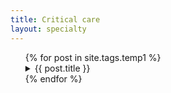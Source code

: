 ```yaml
---
title: Critical care
layout: specialty
---
```



<ul style="list-style :none;">
	{% for post in site.tags.temp1 %}
	<li>
		<details>
		<summary>{{ post.title }}</summary>
		{{ post.content }}
		</details>
    </li>
	{% endfor %}
</ul>



